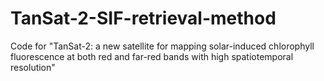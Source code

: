 # TanSat-2-SIF-retrieval-method
Code for "TanSat-2: a new satellite for mapping solar-induced chlorophyll fluorescence at both red and far-red bands with high spatiotemporal resolution"
